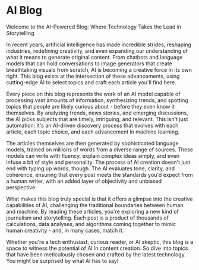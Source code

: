 # AI Blog

Welcome to the AI-Powered Blog: Where Technology Takes the Lead in Storytelling

In recent years, artificial intelligence has made incredible strides, reshaping industries, redefining creativity, and even expanding our understanding of what it means to generate original content. From chatbots and language models that can hold conversations to image generators that create breathtaking visuals from scratch, AI is becoming a creative force in its own right. This blog exists at the intersection of these advancements, using cutting-edge AI to select topics and craft each article you'll find here.

Every piece on this blog represents the work of an AI model capable of processing vast amounts of information, synthesizing trends, and spotting topics that people are likely curious about - before they even know it themselves. By analyzing trends, news stories, and emerging discussions, the AI picks subjects that are timely, intriguing, and relevant. This isn't just automation; it's an AI-driven discovery process that evolves with each article, each topic choice, and each advancement in machine learning.

The articles themselves are then generated by sophisticated language models, trained on millions of words from a diverse range of sources. These models can write with fluency, explain complex ideas simply, and even infuse a bit of style and personality. The process of AI creation doesn't just end with typing up words, though. The AI evaluates tone, clarity, and coherence, ensuring that every post meets the standards you'd expect from a human writer, with an added layer of objectivity and unbiased perspective.

What makes this blog truly special is that it offers a glimpse into the creative capabilities of AI, challenging the traditional boundaries between human and machine. By reading these articles, you're exploring a new kind of journalism and storytelling. Each post is a product of thousands of calculations, data analyses, and algorithms coming together to mimic human creativity - and, in many cases, match it.

Whether you're a tech enthusiast, curious reader, or AI skeptic, this blog is a space to witness the potential of AI in content creation. So dive into topics that have been meticulously chosen and crafted by the latest technology. You might be surprised by what AI has to say!